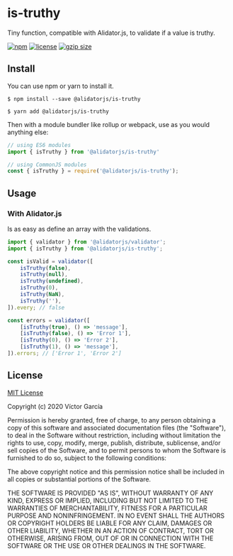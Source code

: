 # is-truthy

Tiny function, compatible with Alidator.js, to validate if a value is truthy.

[![npm](https://img.shields.io/npm/v/@alidatorjs/is-truthy.svg)](http://npm.im/@alidatorjs/is-truthy)
[![license](https://img.shields.io/npm/l/@alidatorjs/is-truthy.svg)](https://github.com/gc-victor/alidatorjs/blob/master/LICENSE.md)
[![gzip size](http://img.badgesize.io/https://unpkg.com/@alidatorjs/is-truthy?compression=gzip)](https://unpkg.com/@alidatorjs/is-truthy)

## Install

You can use npm or yarn to install it.

`$ npm install --save @alidatorjs/is-truthy`

`$ yarn add @alidatorjs/is-truthy`

Then with a module bundler like rollup or webpack, use as you would anything else:

```javascript
// using ES6 modules
import { isTruthy } from '@alidatorjs/is-truthy'

// using CommonJS modules
const { isTruthy } = require('@alidatorjs/is-truthy');
```

## Usage

### With Alidator.js

Is as easy as define an array with the validations.

```javascript
import { validator } from '@alidatorjs/validator';
import { isTruthy } from '@alidatorjs/is-truthy';

const isValid = validator([
    isTruthy(false),
    isTruthy(null),
    isTruthy(undefined),
    isTruthy(0),
    isTruthy(NaN),
    isTruthy(''),
]).every; // false

const errors = validator([
    [isTruthy(true), () => 'message'],
    [isTruthy(false), () => 'Error 1'],
    [isTruthy(0), () => 'Error 2'],
    [isTruthy(1), () => 'message'],
]).errors; // ['Error 1', 'Error 2']
```

## License

[MIT License](https://github.com/gc-victor/alidatorjs/blob/master/LICENSE.md)

Copyright (c) 2020 Víctor García

Permission is hereby granted, free of charge, to any person obtaining a copy
of this software and associated documentation files (the "Software"), to deal
in the Software without restriction, including without limitation the rights
to use, copy, modify, merge, publish, distribute, sublicense, and/or sell
copies of the Software, and to permit persons to whom the Software is
furnished to do so, subject to the following conditions:

The above copyright notice and this permission notice shall be included in all
copies or substantial portions of the Software.

THE SOFTWARE IS PROVIDED "AS IS", WITHOUT WARRANTY OF ANY KIND, EXPRESS OR
IMPLIED, INCLUDING BUT NOT LIMITED TO THE WARRANTIES OF MERCHANTABILITY,
FITNESS FOR A PARTICULAR PURPOSE AND NONINFRINGEMENT. IN NO EVENT SHALL THE
AUTHORS OR COPYRIGHT HOLDERS BE LIABLE FOR ANY CLAIM, DAMAGES OR OTHER
LIABILITY, WHETHER IN AN ACTION OF CONTRACT, TORT OR OTHERWISE, ARISING FROM,
OUT OF OR IN CONNECTION WITH THE SOFTWARE OR THE USE OR OTHER DEALINGS IN THE
SOFTWARE.
